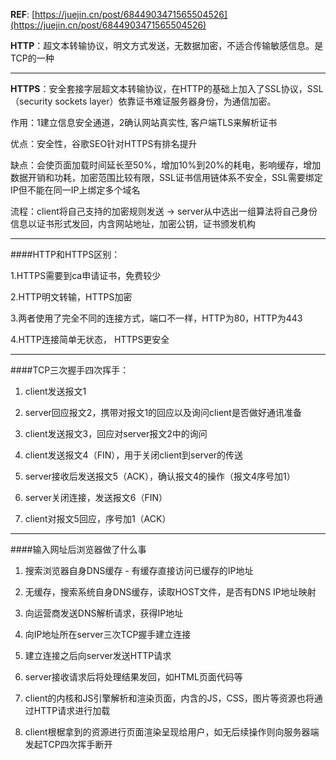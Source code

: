 **REF**: [https://juejin.cn/post/6844903471565504526](https://juejin.cn/post/6844903471565504526)

**HTTP**：超文本转输协议，明文方式发送，无数据加密，不适合传输敏感信息。是TCP的一种

---

**HTTPS**：安全套接字层超文本转输协议，在HTTP的基础上加入了SSL协议，SSL（security sockets layer）依靠证书难证服务器身份，为通信加密。

作用：1建立信息安全通道，2确认网站真实性, 客户端TLS来解析证书

优点：安全性，谷歌SEO针对HTTPS有排名提升

缺点：会使页面加载时间延长至50%，增加10%到20%的耗电，影响缓存，增加数据开销和功耗，加密范围比较有限，SSL证书信用链体系不安全，SSL需要绑定IP但不能在同一IP上绑定多个域名

流程：client将自己支持的加密规则发送 -> server从中选出一组算法将自己身份信息以证书形式发回，内含网站地址，加密公钥，证书颁发机构 

---

####HTTP和HTTPS区别：

1.HTTPS需要到ca申请证书，免费较少

2.HTTP明文转输，HTTPS加密

3.两者使用了完全不同的连接方式，端口不一样，HTTP为80，HTTP为443

4.HTTP连接简单无状态， HTTPS更安全

---
####TCP三次握手四次挥手：

1. client发送报文1

2. server回应报文2，携带对报文1的回应以及询问client是否做好通讯准备

3. client发送报文3，回应对server报文2中的询问

4. client发送报文4（FIN），用于关闭client到server的传送

5. server接收后发送报文5（ACK），确认报文4的操作（报文4序号加1）

6. server关闭连接，发送报文6（FIN）

7. client对报文5回应，序号加1（ACK）

---

####输入网址后浏览器做了什么事

1. 搜索浏览器自身DNS缓存 - 有缓存直接访问已缓存的IP地址

2. 无缓存，搜索系统自身DNS缓存，读取HOST文件，是否有DNS IP地址映射

3. 向运营商发送DNS解析请求，获得IP地址

4. 向IP地址所在server三次TCP握手建立连接

5. 建立连接之后向server发送HTTP请求

6. server接收请求后将处理结果发回，如HTML页面代码等

7. client的内核和JS引擎解析和渲染页面，内含的JS，CSS，图片等资源也将通过HTTP请求进行加载

8. client根椐拿到的资源进行页面渲染呈现给用户，如无后续操作则向服务器端发起TCP四次挥手断开